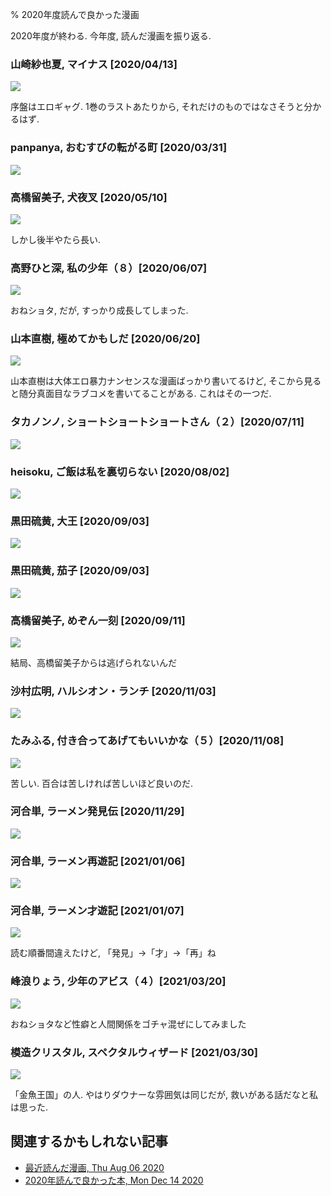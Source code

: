% 2020年度読んで良かった漫画

2020年度が終わる.
今年度, 読んだ漫画を振り返る.

### 山崎紗也夏, マイナス [2020/04/13]

![](https://m.media-amazon.com/images/I/51zIWvq4FmL.jpg)

序盤はエロギャグ.
1巻のラストあたりから, それだけのものではなさそうと分かるはず.

### panpanya, おむすびの転がる町 [2020/03/31]

![](https://m.media-amazon.com/images/I/51TzTrRFRTL.jpg)

### 高橋留美子, 犬夜叉 [2020/05/10]

![](https://m.media-amazon.com/images/I/51xqPprC9yL.jpg)

しかし後半やたら長い.

### 高野ひと深, 私の少年（８）[2020/06/07]

![](https://m.media-amazon.com/images/I/418aGuEOjZL.jpg)

おねショタ, だが, すっかり成長してしまった.

### 山本直樹, 極めてかもしだ [2020/06/20]

![](https://m.media-amazon.com/images/I/51nfWT1ZmOL.jpg)

山本直樹は大体エロ暴力ナンセンスな漫画ばっかり書いてるけど,
そこから見ると随分真面目なラブコメを書いてることがある.
これはその一つだ.


### タカノンノ, ショートショートショートさん（２）[2020/07/11]

![](https://m.media-amazon.com/images/I/51ltuIcmfJL.jpg)

### heisoku, ご飯は私を裏切らない [2020/08/02]

![](https://m.media-amazon.com/images/I/51fP6yqUbkL.jpg)

### 黒田硫黄, 大王 [2020/09/03]

![](https://m.media-amazon.com/images/I/51FCOvDsQ6L.jpg)

### 黒田硫黄, 茄子 [2020/09/03]

![](https://m.media-amazon.com/images/I/51DH7h0Jt5L.jpg)

### 高橋留美子, めぞん一刻 [2020/09/11]

![](https://m.media-amazon.com/images/I/51JvvfJsxgL.jpg)

結局、高橋留美子からは逃げられないんだ

### 沙村広明, ハルシオン・ランチ [2020/11/03]

![](https://m.media-amazon.com/images/I/51pk6kNzOrL.jpg)

### たみふる, 付き合ってあげてもいいかな（５）[2020/11/08]

![](https://m.media-amazon.com/images/I/51sX6komKPL.jpg)

苦しい.
百合は苦しければ苦しいほど良いのだ.

### 河合単, ラーメン発見伝 [2020/11/29]

![](https://m.media-amazon.com/images/I/61t0-HVKAXL.jpg)

### 河合単, ラーメン再遊記 [2021/01/06]

![](https://m.media-amazon.com/images/I/51BkHzO8fLL.jpg)

### 河合単, ラーメン才遊記 [2021/01/07]

![](https://m.media-amazon.com/images/I/514+9lDsMDL.jpg)

読む順番間違えたけど, 「発見」→「才」→「再」ね

### 峰浪りょう, 少年のアビス（４）[2021/03/20]

![](https://m.media-amazon.com/images/I/41zaiWjZ8bL.jpg)

おねショタなど性癖と人間関係をゴチャ混ぜにしてみました

### 模造クリスタル, スペクタルウィザード [2021/03/30]

![](https://m.media-amazon.com/images/I/61E-sbLGZ9L.jpg)

「金魚王国」の人.
やはりダウナーな雰囲気は同じだが, 救いがある話だなと私は思った.

## 関連するかもしれない記事

- [最近読んだ漫画, Thu Aug 06 2020](../../2020/08/06.html)
- [2020年読んで良かった本, Mon Dec 14 2020](../../2020/12/14.html)

